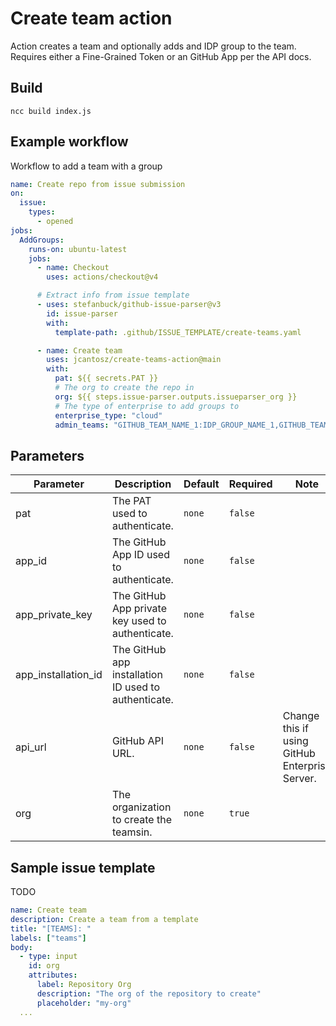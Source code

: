 # Create team action

Action creates a team and optionally adds and IDP group to the team.
Requires either a Fine-Grained Token or an GitHub App per the API docs.

## Build

`ncc build index.js`

## Example workflow

Workflow to add a team with a group

```yaml create-repo.yaml
name: Create repo from issue submission
on:
  issue:
    types:
      - opened
jobs:
  AddGroups:
    runs-on: ubuntu-latest
    jobs:
      - name: Checkout
        uses: actions/checkout@v4

      # Extract info from issue template
      - uses: stefanbuck/github-issue-parser@v3
        id: issue-parser
        with:
          template-path: .github/ISSUE_TEMPLATE/create-teams.yaml

      - name: Create team
        uses: jcantosz/create-teams-action@main
        with:
          pat: ${{ secrets.PAT }}
          # The org to create the repo in
          org: ${{ steps.issue-parser.outputs.issueparser_org }}
          # The type of enterprise to add groups to
          enterprise_type: "cloud"
          admin_teams: "GITHUB_TEAM_NAME_1:IDP_GROUP_NAME_1,GITHUB_TEAM_NAME_2:IDP_GROUP_NAME_2"
```

## Parameters

| Parameter           | Description                                          | Default | Required | Note                                           |
| ------------------- | ---------------------------------------------------- | ------- | -------- | ---------------------------------------------- |
| pat                 | The PAT used to authenticate.                        | `none`  | `false`  |                                                |
| app_id              | The GitHub App ID used to authenticate.              | `none`  | `false`  |                                                |
| app_private_key     | The GitHub App private key used to authenticate.     | `none`  | `false`  |                                                |
| app_installation_id | The GitHub app installation ID used to authenticate. | `none`  | `false`  |                                                |
| api_url             | GitHub API URL.                                      | `none`  | `false`  | Change this if using GitHub Enterprise Server. |
| org                 | The organization to create the teamsin.              | `none`  | `true`   |                                                |

## Sample issue template

TODO

```yaml add_entra_group.yaml
name: Create team
description: Create a team from a template
title: "[TEAMS]: "
labels: ["teams"]
body:
  - type: input
    id: org
    attributes:
      label: Repository Org
      description: "The org of the repository to create"
      placeholder: "my-org"
  ...

```
